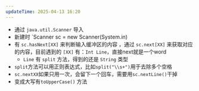 ```yaml
---
updateTime: 2025-04-13 16:20
---
```

- 通过 `java.util.Scanner` 导入
- 新建时 `Scanner sc = new Scanner(System.in)  
- 有 `sc.hasNext[XX]` 来判断输入缓冲区的内容 ，通过 `sc.next[XX]` 来获取对应的内容，目前遇到的 `[XX]` 有：`Int Line`，直接next就是一个word
	- `Line` 有 `split` 方法，得到的还是 `String` 类型
- `split`方法可以用正则表达式，比如`split("\\s+")`用于去除多个空格  
- `sc.nextXX`如果只用一次，会留下一个回车，需要用`sc.nextLine()`干掉
- 变成大写有`toUpperCase()` 方法